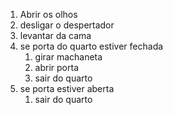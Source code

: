 1. Abrir os olhos
2. desligar o despertador
3. levantar da cama
4. se porta do quarto estiver fechada
    1. girar machaneta
    2. abrir porta
    3. sair do quarto
5. se porta estiver aberta
    1. sair do quarto